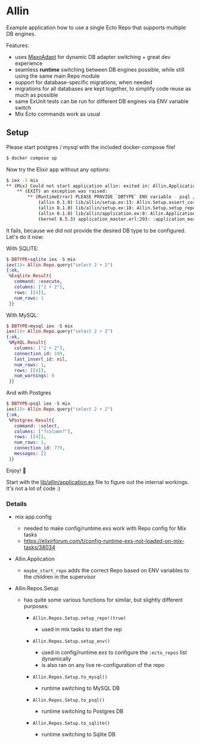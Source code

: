 # Allin

Example application how to use a single Ecto Repo that supports multiple DB engines.

Features:

- uses [MaxoAdapt](https://github.com/maxohq/maxo_adapt) for dynamic DB adapter switching + great dev experience
- seamless **runtime** switching between DB engines possible, while still using the same main Repo module
- support for database-specific migrations, when needed
- migrations for all databases are kept together, to simplify code reuse as much as possible
- same ExUnit tests can be run for different DB engines via ENV variable switch
- Mix Ecto commands work as usual

## Setup

Please start postgres / mysql with the included docker-compose file!

```bash
$ docker compose up
```

Now try the Elixir app without any options:

```bash
$ iex -S mix
** (Mix) Could not start application allin: exited in: Allin.Application.start(:normal, [])
    ** (EXIT) an exception was raised:
        ** (RuntimeError) PLEASE PROVIDE `DBTYPE` ENV variable - psql / mysql / sqlite!
            (allin 0.1.0) lib/allin/setup.ex:13: Allin.Setup.assert_correct_db_type!/0
            (allin 0.1.0) lib/allin/setup.ex:18: Allin.Setup.setup_repo!/0
            (allin 0.1.0) lib/allin/application.ex:8: Allin.Application.start/2
            (kernel 8.5.3) application_master.erl:293: :application_master.start_it_old/4

```

It fails, because we did not provide the desired DB type to be configured. Let's do it now:

With SQLITE:

```elixir
$ DBTYPE=sqlite iex -S mix
iex(1)> Allin.Repo.query("select 2 + 2")
{:ok,
 %Exqlite.Result{
   command: :execute,
   columns: ["2 + 2"],
   rows: [[4]],
   num_rows: 1
 }}
```

With MySQL:

```elixir
$ DBTYPE=mysql iex -S mix
iex(1)> Allin.Repo.query("select 2 + 2")
{:ok,
 %MyXQL.Result{
   columns: ["2 + 2"],
   connection_id: 109,
   last_insert_id: nil,
   num_rows: 1,
   rows: [[4]],
   num_warnings: 0
 }}
```

And with Postgres

```elixir
$ DBTYPE=psql iex -S mix
iex(1)> Allin.Repo.query("select 2 + 2")
{:ok,
 %Postgrex.Result{
   command: :select,
   columns: ["?column?"],
   rows: [[4]],
   num_rows: 1,
   connection_id: 779,
   messages: []
 }}
```

Enjoy! 💜

Start with the [lib/allin/application.ex](https://github.com/maxohq/allin/blob/main/lib/allin/application.ex) file to figure out the internal workings. It's not a lot of code :)

### Details

- mix app.config

  - needed to make config/runtime.exs work with Repo config for Mix tasks
  - https://elixirforum.com/t/config-runtime-exs-not-loaded-on-mix-tasks/38034

- Allin.Application

  - `maybe_start_repo` adds the correct Repo based on ENV variables to the children in the supervisor

- Allin.Repos.Setup

  - has quite some various functions for similar, but slightly different purposes:

    - `Allin.Repos.Setup.setup_repo!(true)`
      - used in mix tasks to start the rep
    - `Allin.Repos.Setup.setup_env()`

      - used in config/runtime.exs to configure the `:ecto_repos` list dynamically
      - is also ran on any live re-configuration of the repo

    - `Allin.Repos.Setup.to_mysql()`

      - runtime switching to MySQL DB

    - `Allin.Repos.Setup.to_psql()`

      - runtime switching to Postgres DB

    - `Allin.Repos.Setup.to_sqlite()`
      - runtime switching to Sqlite DB

